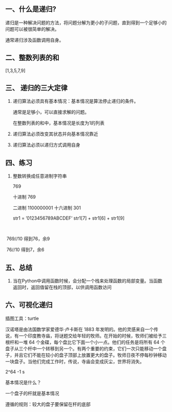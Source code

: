 ##  一、什么是递归?

递归是一种解决问题的方法，将问题分解为更小的子问题，直到得到一个足够小的问题可以被很简单的解决。

通常递归涉及函数调用自身。

##  二、整数列表的和

[1,3,5,7,9]

## 三、 递归的三大定律

1. 递归算法必须具有基本情况：基本情况是算法停止递归的条件。

   通常是足够小，可以直接求解的问题。

   在整数列表的和中，基本情况是长度为1的列表

2. 递归算法必须改变其状态并向基本情况靠近

   

3. 递归算法必须以递归方式调用自身

## 四、练习

1. 整数转换成任意进制字符串

   769 

   十进制  769

   二进制     1100000001
   十六进制  301

   str1 = ’0123456789ABCDEF‘      str1[7]  + str1[6] + str1[9]

​       

​      769//10    得到76，余9

​      76//10      得到7，余6

## 五、总结

1. 当在Python中调用函数时候，会分配一个栈来处理函数的局部变量。当函数返回时，返回值留在栈的顶部，以供调用函数访问                    

 

## 六、可视化递归

插图工具：turtle





汉诺塔是由法国数学家爱德华·卢卡斯在 1883 年发明的。他的灵感来自一个传说，有一个印度教寺庙，将谜题交给年轻的牧师。在开始的时候，牧师们被给予三根杆和一堆 64 个金碟，每个盘比它下面一个小一点。他们的任务是将所有 64 个盘子从三个杆中一个转移到另一个。有两个重要的约束，它们一次只能移动一个盘子，并且它们不能在较小的盘子顶部上放置更大的盘子。牧师日夜不停每秒钟移动一块盘子。当他们完成工作时，传说，寺庙会变成灰尘，世界将消失。

2^64 -1 s



基本情况是什么？

一个盘子的杆就是基本情况

遵循的规则：较大的盘子要保留在杆的底部











